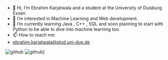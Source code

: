 - 👋 Hi, I’m Ebrahim Karjatwala and a student at the University of Duisburg Essen. 
- 👀 I’m interested in Machine Learning and Web development. 
- 🌱 I’m currently learning Java , C++ , SQL and soon planning to start with Python to be able to dive into machine learning too.
- 📫 How to reach me:
- ebrahim.karjatwala@stud.uni-due.de 

![github](https://img.shields.io/badge/GitHub-000000?style=for-the-badge&logo=GitHub&logoColor=white)
![github](https://img.shields.io/badge/Java-CB391A?style=for-the-badge&logo=Java&logoColor=blue)]



<!---
ebrahim78652/ebrahim78652 is a ✨ special ✨ repository because its `README.md` (this file) appears on your GitHub profile.
You can click the Preview link to take a look at your changes.
--->
